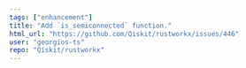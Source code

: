 ```yaml
---
tags: ["enhancement"]
title: "Add `is_semiconnected` function."
html_url: "https://github.com/Qiskit/rustworkx/issues/446"
user: "georgios-ts"
repo: "Qiskit/rustworkx"
---
```



